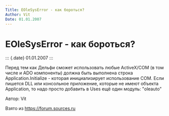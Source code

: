 ```yaml
---
Title: EOleSysError - как бороться?
Author: Vit
Date: 01.01.2007
---
```



EOleSysError - как бороться?
=============================

::: {.date}
01.01.2007
:::

Перед тем как Дельфи сможет использовать любые ActiveX/COM (в том числе
и ADO компоненты) должна быть выполнена строка Application.Initialize -
которая инициализирует использование COM. Если пишется DLL или
консольное приложение, которые не имеют объекта Application, то надо
просто добавить в Uses ещё один модуль: "oleauto"

Автор: Vit

Взято из <https://forum.sources.ru>

